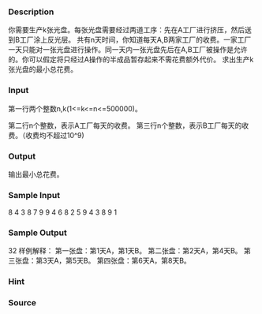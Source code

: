 
### Description
你需要生产k张光盘。每张光盘需要经过两道工序：先在A工厂进行挤压，然后送到B工厂涂上反光层。
共有n天时间，你知道每天A,B两家工厂的收费。一家工厂一天只能对一张光盘进行操作。同一天内一张光盘先后在A,B工厂被操作是允许的。你可以假定将只经过A操作的半成品暂存起来不需花费额外代价。
求出生产k张光盘的最小总花费。


### Input
第一行两个整数n,k(1<=k<=n<=500000)。

第二行n个整数，表示A工厂每天的收费。
第三行n个整数，表示B工厂每天的收费。（收费均不超过10^9)





### Output

输出最小总花费。



### Sample Input
8 4
3 8 7 9 9 4 6 8
2 5 9 4 3 8 9 1
### Sample Output
32
样例解释：
第一张盘：第1天A，第1天B。
第二张盘：第2天A，第4天B。
第三张盘：第3天A，第5天B。
第四张盘：第6天A，第8天B。
### Hint

### Source
